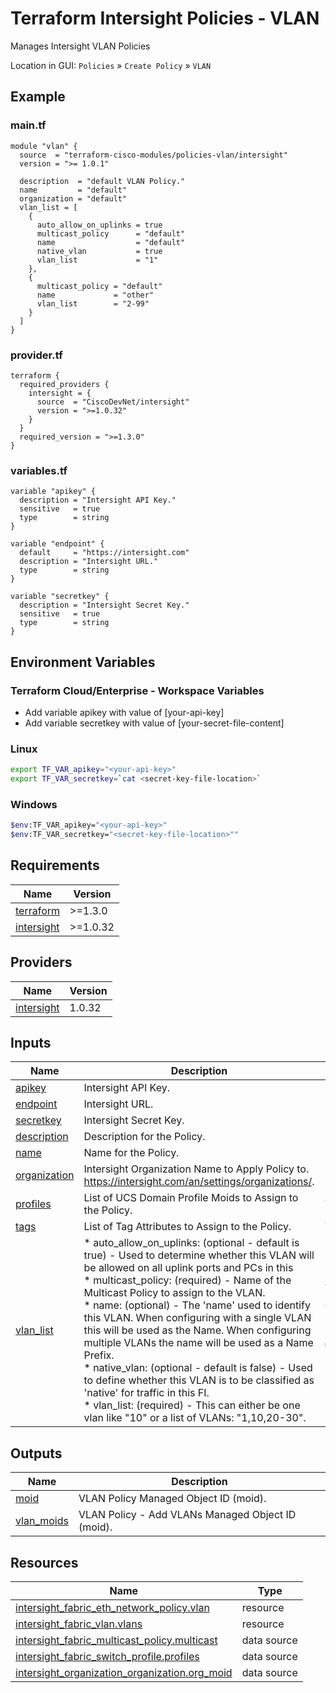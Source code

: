 <!-- BEGIN_TF_DOCS -->
# Terraform Intersight Policies - VLAN
Manages Intersight VLAN Policies

Location in GUI:
`Policies` » `Create Policy` » `VLAN`

## Example

### main.tf
```hcl
module "vlan" {
  source  = "terraform-cisco-modules/policies-vlan/intersight"
  version = ">= 1.0.1"

  description  = "default VLAN Policy."
  name         = "default"
  organization = "default"
  vlan_list = [
    {
      auto_allow_on_uplinks = true
      multicast_policy      = "default"
      name                  = "default"
      native_vlan           = true
      vlan_list             = "1"
    },
    {
      multicast_policy = "default"
      name             = "other"
      vlan_list        = "2-99"
    }
  ]
}
```

### provider.tf
```hcl
terraform {
  required_providers {
    intersight = {
      source  = "CiscoDevNet/intersight"
      version = ">=1.0.32"
    }
  }
  required_version = ">=1.3.0"
}
```

### variables.tf
```hcl
variable "apikey" {
  description = "Intersight API Key."
  sensitive   = true
  type        = string
}

variable "endpoint" {
  default     = "https://intersight.com"
  description = "Intersight URL."
  type        = string
}

variable "secretkey" {
  description = "Intersight Secret Key."
  sensitive   = true
  type        = string
}
```

## Environment Variables

### Terraform Cloud/Enterprise - Workspace Variables
- Add variable apikey with value of [your-api-key]
- Add variable secretkey with value of [your-secret-file-content]

### Linux
```bash
export TF_VAR_apikey="<your-api-key>"
export TF_VAR_secretkey=`cat <secret-key-file-location>`
```

### Windows
```bash
$env:TF_VAR_apikey="<your-api-key>"
$env:TF_VAR_secretkey="<secret-key-file-location>""
```


## Requirements

| Name | Version |
|------|---------|
| <a name="requirement_terraform"></a> [terraform](#requirement\_terraform) | >=1.3.0 |
| <a name="requirement_intersight"></a> [intersight](#requirement\_intersight) | >=1.0.32 |
## Providers

| Name | Version |
|------|---------|
| <a name="provider_intersight"></a> [intersight](#provider\_intersight) | 1.0.32 |
## Inputs

| Name | Description | Type | Default | Required |
|------|-------------|------|---------|:--------:|
| <a name="input_apikey"></a> [apikey](#input\_apikey) | Intersight API Key. | `string` | n/a | yes |
| <a name="input_endpoint"></a> [endpoint](#input\_endpoint) | Intersight URL. | `string` | `"https://intersight.com"` | no |
| <a name="input_secretkey"></a> [secretkey](#input\_secretkey) | Intersight Secret Key. | `string` | n/a | yes |
| <a name="input_description"></a> [description](#input\_description) | Description for the Policy. | `string` | `""` | no |
| <a name="input_name"></a> [name](#input\_name) | Name for the Policy. | `string` | `"default"` | no |
| <a name="input_organization"></a> [organization](#input\_organization) | Intersight Organization Name to Apply Policy to.  https://intersight.com/an/settings/organizations/. | `string` | `"default"` | no |
| <a name="input_profiles"></a> [profiles](#input\_profiles) | List of UCS Domain Profile Moids to Assign to the Policy. | `list(string)` | `[]` | no |
| <a name="input_tags"></a> [tags](#input\_tags) | List of Tag Attributes to Assign to the Policy. | `list(map(string))` | `[]` | no |
| <a name="input_vlan_list"></a> [vlan\_list](#input\_vlan\_list) | * auto\_allow\_on\_uplinks: (optional - default is true) - Used to determine whether this VLAN will be allowed on all uplink ports and PCs in this <br>* multicast\_policy: (required) - Name of the Multicast Policy to assign to the VLAN.<br>* name: (optional) - The 'name' used to identify this VLAN.  When configuring with a single VLAN this will be used as the Name.  When configuring multiple VLANs the name will be used as a Name Prefix.<br>* native\_vlan: (optional - default is false) - Used to define whether this VLAN is to be classified as 'native' for traffic in this FI.<br>* vlan\_list: (required) -  This can either be one vlan like "10" or a list of VLANs: "1,10,20-30". | <pre>list(object({<br>    auto_allow_on_uplinks = optional(bool, true)<br>    multicast_policy      = string<br>    name                  = optional(string, "")<br>    native_vlan           = optional(bool, false)<br>    vlan_list             = string<br>  }))</pre> | `[]` | no |
## Outputs

| Name | Description |
|------|-------------|
| <a name="output_moid"></a> [moid](#output\_moid) | VLAN Policy Managed Object ID (moid). |
| <a name="output_vlan_moids"></a> [vlan\_moids](#output\_vlan\_moids) | VLAN Policy - Add VLANs Managed Object ID (moid). |
## Resources

| Name | Type |
|------|------|
| [intersight_fabric_eth_network_policy.vlan](https://registry.terraform.io/providers/CiscoDevNet/intersight/latest/docs/resources/fabric_eth_network_policy) | resource |
| [intersight_fabric_vlan.vlans](https://registry.terraform.io/providers/CiscoDevNet/intersight/latest/docs/resources/fabric_vlan) | resource |
| [intersight_fabric_multicast_policy.multicast](https://registry.terraform.io/providers/CiscoDevNet/intersight/latest/docs/data-sources/fabric_multicast_policy) | data source |
| [intersight_fabric_switch_profile.profiles](https://registry.terraform.io/providers/CiscoDevNet/intersight/latest/docs/data-sources/fabric_switch_profile) | data source |
| [intersight_organization_organization.org_moid](https://registry.terraform.io/providers/CiscoDevNet/intersight/latest/docs/data-sources/organization_organization) | data source |
<!-- END_TF_DOCS -->